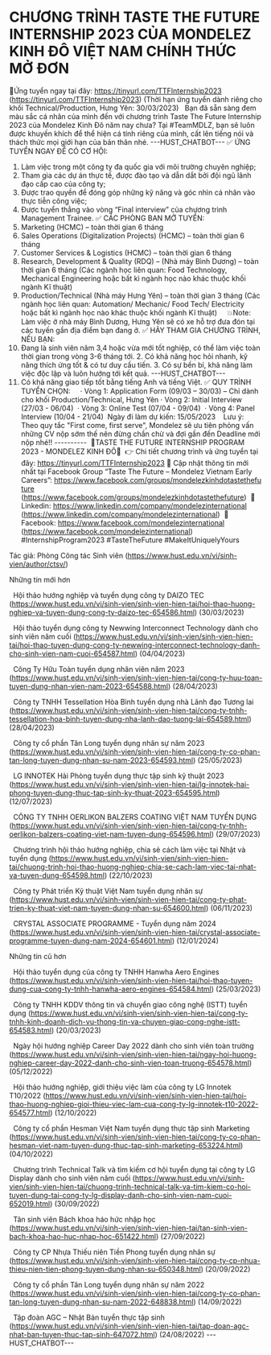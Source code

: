 # CHƯƠNG TRÌNH TASTE THE FUTURE INTERNSHIP 2023 CỦA MONDELEZ KINH ĐÔ VIỆT NAM CHÍNH THỨC MỞ ĐƠN

📌Ứng tuyển ngay tại đây: https://tinyurl.com/TTFInternship2023 (https://tinyurl.com/TTFInternship2023)
(Thời hạn ứng tuyển dành riêng cho khối Technical/Production, Hưng Yên: 30/03/2023)
 
Bạn đã sẵn sàng đem màu sắc cá nhân của mình đến với chương trình Taste The Future Internship 2023 của Mondelez Kinh Đô năm nay chưa? Tại #TeamMDLZ, bạn sẽ luôn được khuyến khích để thể hiện cá tính riêng của mình, cất lên tiếng nói và thách thức mọi giới hạn của bản thân nhé. 
 ---HUST_CHATBOT---
✅ ỨNG TUYỂN NGAY ĐỂ CÓ CƠ HỘI:
1. Làm việc trong một công ty đa quốc gia với môi trường chuyên nghiệp;
2. Tham gia các dự án thực tế, được đào tạo và dẫn dắt bởi đội ngũ lãnh đạo cấp cao của công ty;
3. Được trao quyền để đóng góp những kỹ năng và góc nhìn cá nhân vào thực tiễn công việc;
4. Được tuyển thẳng vào vòng “Final interview” của chương trình Management Trainee. ✅ CÁC PHÒNG BAN MỞ TUYỂN:
1. Marketing (HCMC) – toàn thời gian 6 tháng
2. Sales Operations (Digitalization Projects) (HCMC) – toàn thời gian 6 tháng
3. Customer Services &amp; Logistics (HCMC) – toàn thời gian 6 tháng
4. Research, Development &amp; Quality (RDQ) – (Nhà máy Bình Dương) – toàn thời gian 6 tháng
(Các ngành học liên quan: Food Technology, Mechanical Engineering hoặc bất kì ngành học nào khác thuộc khối ngành Kĩ thuật)
5. Production/Technical (Nhà máy Hưng Yên) – toàn thời gian 3 tháng
(Các ngành học liên quan: Automation/ Mechanic/ Food Tech/ Electricity hoặc bất kì ngành học nào khác thuộc khối ngành Kĩ thuật)  
 
💥Note: Làm việc ở nhà máy Bình Dương, Hưng Yên sẽ có xe hỗ trợ đưa đón tại các tuyến gần địa điểm bạn đang ở. ✅ HÃY THAM GIA CHƯƠNG TRÌNH, NẾU BẠN:
1. Đang là sinh viên năm 3,4 hoặc vừa mới tốt nghiệp, có thể làm việc toàn thời gian trong vòng 3-6 tháng tới. 2. Có khả năng học hỏi nhanh, kỹ năng thích ứng tốt &amp; có tư duy cầu tiến. 3. Có sự bền bỉ, khả năng làm việc độc lập và luôn hướng tới kết quả.
 ---HUST_CHATBOT---
 4. Có khả năng giao tiếp tốt bằng tiếng Anh và tiếng Việt. ✅ QUY TRÌNH TUYỂN CHỌN: 
  
· Vòng 1: Application Form (09/03 – 30/03) – Chỉ dành cho khối Production/Technical, Hưng Yên
· Vòng 2: Initial Interview (27/03 - 06/04) 
· Vòng 3: Online Test (07/04 - 09/04) 
· Vòng 4: Panel Interview (10/04 - 21/04) 
Ngày đi làm dự kiến: 15/05/2023
  
Lưu ý: Theo quy tắc "First come, first serve", Mondelez sẽ ưu tiên phỏng vấn những CV nộp sớm thế nên đừng chần chừ và đợi gần đến Deadline mới nộp nhé!! ---------- 
🥮TASTE THE FUTURE INTERNSHIP PROGRAM 2023 - MONDELEZ KINH ĐÔ🥮 
👉 Chi tiết chương trình và ứng tuyển tại đây: https://tinyurl.com/TTFInternship2023
🔎 Cập nhật thông tin mới nhất tại Facebook Group “Taste The Future – Mondelez Vietnam Early Careers”: https://www.facebook.com/groups/mondelezkinhdotastethefuture (https://www.facebook.com/groups/mondelezkinhdotastethefuture) 
🔎 Linkedin: https://www.linkedin.com/company/mondelezinternational (https://www.linkedin.com/company/mondelezinternational) 
🔎 Facebook: https://www.facebook.com/mondelezinternational (https://www.facebook.com/mondelezinternational) 
#InternshipProgram2023 #TasteTheFuture #MakeItUniquelyYours
        

Tác giả: Phòng Công tác Sinh viên (https://www.hust.edu.vn/vi/sinh-vien/author/ctsv/)

Những tin mới hơn

 
Hội thảo hướng nghiệp và tuyển dụng công ty DAIZO TEC (https://www.hust.edu.vn/vi/sinh-vien/sinh-vien-hien-tai/hoi-thao-huong-nghiep-va-tuyen-dung-cong-ty-daizo-tec-654586.html)
(30/03/2023)

 
Hội thảo tuyển dụng công ty Newwing Interconnect Technology dành cho sinh viên năm cuối (https://www.hust.edu.vn/vi/sinh-vien/sinh-vien-hien-tai/hoi-thao-tuyen-dung-cong-ty-newwing-interconnect-technology-danh-cho-sinh-vien-nam-cuoi-654587.html)
(04/04/2023)

 
Công Ty Hữu Toàn tuyển dụng nhân viên năm 2023 (https://www.hust.edu.vn/vi/sinh-vien/sinh-vien-hien-tai/cong-ty-huu-toan-tuyen-dung-nhan-vien-nam-2023-654588.html)
(28/04/2023)

 
Công ty TNHH Tessellation Hòa Bình tuyển dụng nhà Lãnh đạo Tương lai (https://www.hust.edu.vn/vi/sinh-vien/sinh-vien-hien-tai/cong-ty-tnhh-tessellation-hoa-binh-tuyen-dung-nha-lanh-dao-tuong-lai-654589.html)
(28/04/2023)

 
Công ty cổ phần Tân Long tuyển dụng nhân sự năm 2023 (https://www.hust.edu.vn/vi/sinh-vien/sinh-vien-hien-tai/cong-ty-co-phan-tan-long-tuyen-dung-nhan-su-nam-2023-654593.html)
(25/05/2023)

 
LG INNOTEK Hải Phòng tuyển dụng thực tập sinh kỹ thuật 2023 (https://www.hust.edu.vn/vi/sinh-vien/sinh-vien-hien-tai/lg-innotek-hai-phong-tuyen-dung-thuc-tap-sinh-ky-thuat-2023-654595.html)
(12/07/2023)

 
CÔNG TY TNHH OERLIKON BALZERS COATING VIỆT NAM TUYỂN DỤNG (https://www.hust.edu.vn/vi/sinh-vien/sinh-vien-hien-tai/cong-ty-tnhh-oerlikon-balzers-coating-viet-nam-tuyen-dung-654596.html)
(29/07/2023)

 
Chương trình hội thảo hướng nghiệp, chia sẻ cách làm việc tại Nhật và tuyển dụng (https://www.hust.edu.vn/vi/sinh-vien/sinh-vien-hien-tai/chuong-trinh-hoi-thao-huong-nghiep-chia-se-cach-lam-viec-tai-nhat-va-tuyen-dung-654598.html)
(22/10/2023)

 
Công ty Phát triển Kỹ thuật Việt Nam tuyển dụng nhân sự (https://www.hust.edu.vn/vi/sinh-vien/sinh-vien-hien-tai/cong-ty-phat-trien-ky-thuat-viet-nam-tuyen-dung-nhan-su-654600.html)
(06/11/2023)

 
CRYSTAL ASSOCIATE PROGRAMME - Tuyển dụng năm 2024 (https://www.hust.edu.vn/vi/sinh-vien/sinh-vien-hien-tai/crystal-associate-programme-tuyen-dung-nam-2024-654601.html)
(12/01/2024)

Những tin cũ hơn

 
Hội thảo tuyển dụng của công ty TNHH Hanwha Aero Engines (https://www.hust.edu.vn/vi/sinh-vien/sinh-vien-hien-tai/hoi-thao-tuyen-dung-cua-cong-ty-tnhh-hanwha-aero-engines-654584.html)
(25/03/2023)

 
Công ty TNHH KDDV thông tin và chuyển giao công nghệ (ISTT) tuyển dụng (https://www.hust.edu.vn/vi/sinh-vien/sinh-vien-hien-tai/cong-ty-tnhh-kinh-doanh-dich-vu-thong-tin-va-chuyen-giao-cong-nghe-istt-654583.html)
(20/03/2023)

 
Ngày hội hướng nghiệp Career Day 2022 dành cho sinh viên toàn trường (https://www.hust.edu.vn/vi/sinh-vien/sinh-vien-hien-tai/ngay-hoi-huong-nghiep-career-day-2022-danh-cho-sinh-vien-toan-truong-654578.html)
(05/12/2022)

 
Hội thảo hướng nghiệp, giới thiệu việc làm của công ty LG Innotek T10/2022 (https://www.hust.edu.vn/vi/sinh-vien/sinh-vien-hien-tai/hoi-thao-huong-nghiep-gioi-thieu-viec-lam-cua-cong-ty-lg-innotek-t10-2022-654577.html)
(12/10/2022)

 
Công ty cổ phần Hesman Việt Nam tuyển dụng thực tập sinh Marketing (https://www.hust.edu.vn/vi/sinh-vien/sinh-vien-hien-tai/cong-ty-co-phan-hesman-viet-nam-tuyen-dung-thuc-tap-sinh-marketing-653224.html)
(04/10/2022)

 
Chương trình Technical Talk và tìm kiếm cơ hội tuyển dụng tại công ty LG Display dành cho sinh viên năm cuối (https://www.hust.edu.vn/vi/sinh-vien/sinh-vien-hien-tai/chuong-trinh-technical-talk-va-tim-kiem-co-hoi-tuyen-dung-tai-cong-ty-lg-display-danh-cho-sinh-vien-nam-cuoi-652019.html)
(30/09/2022)

 
Tân sinh viên Bách khoa háo hức nhập học (https://www.hust.edu.vn/vi/sinh-vien/sinh-vien-hien-tai/tan-sinh-vien-bach-khoa-hao-huc-nhap-hoc-651422.html)
(27/09/2022)

 
Công ty CP Nhựa Thiếu niên Tiền Phong tuyển dụng nhân sự (https://www.hust.edu.vn/vi/sinh-vien/sinh-vien-hien-tai/cong-ty-cp-nhua-thieu-nien-tien-phong-tuyen-dung-nhan-su-650348.html)
(20/09/2022)

 
Công ty cổ phần Tân Long tuyển dụng nhân sự năm 2022 (https://www.hust.edu.vn/vi/sinh-vien/sinh-vien-hien-tai/cong-ty-co-phan-tan-long-tuyen-dung-nhan-su-nam-2022-648838.html)
(14/09/2022)

 
Tập đoàn AGC – Nhật Bản tuyển thực tập sinh (https://www.hust.edu.vn/vi/sinh-vien/sinh-vien-hien-tai/tap-doan-agc-nhat-ban-tuyen-thuc-tap-sinh-647072.html)
(24/08/2022) 
 ---HUST_CHATBOT---